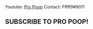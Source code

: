 Youtube: [Pro Poop](https://www.youtube.com/channel/UCm5uf5rzHRlhXIch6ggNH6w)
Contact: Fffff9#9011

## SUBSCRIBE TO PRO POOP!
